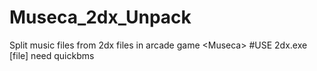 # Museca_2dx_Unpack
Split music files from 2dx files in arcade game &lt;Museca>
#USE 2dx.exe [file]
need quickbms
